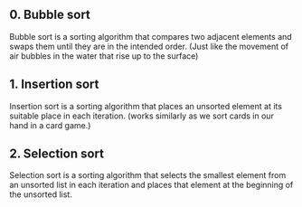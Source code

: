 ## 0. Bubble sort
Bubble sort is a sorting algorithm that compares two adjacent elements and swaps them until they are in the intended order.
(Just like the movement of air bubbles in the water that rise up to the surface)

## 1. Insertion sort
Insertion sort is a sorting algorithm that places an unsorted element at its suitable place in each iteration.
(works similarly as we sort cards in our hand in a card game.)

## 2. Selection sort
Selection sort is a sorting algorithm that selects the smallest element from an unsorted list in each iteration and places that element at the beginning of the unsorted list.
